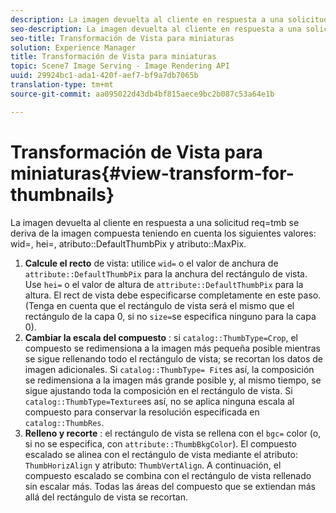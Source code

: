 ```yaml
---
description: La imagen devuelta al cliente en respuesta a una solicitud req=tmb se deriva de la imagen compuesta teniendo en cuenta los siguientes valores wid=, hei=, attribute DefaultThumbPix y attribute MaxPix.
seo-description: La imagen devuelta al cliente en respuesta a una solicitud req=tmb se deriva de la imagen compuesta teniendo en cuenta los siguientes valores wid=, hei=, attribute DefaultThumbPix y attribute MaxPix.
seo-title: Transformación de Vista para miniaturas
solution: Experience Manager
title: Transformación de Vista para miniaturas
topic: Scene7 Image Serving - Image Rendering API
uuid: 29924bc1-ada1-420f-aef7-bf9a7db7065b
translation-type: tm+mt
source-git-commit: aa095022d43db4bf815aece9bc2b087c53a64e1b

---
```



# Transformación de Vista para miniaturas{#view-transform-for-thumbnails}

La imagen devuelta al cliente en respuesta a una solicitud req=tmb se deriva de la imagen compuesta teniendo en cuenta los siguientes valores: wid=, hei=, atributo::DefaultThumbPix y atributo::MaxPix.

1. **Calcule el recto** de vista: utilice `wid=` o el valor de anchura de `attribute::DefaultThumbPix` para la anchura del rectángulo de vista. Use `hei=` o el valor de altura de `attribute::DefaultThumbPix` para la altura. El rect de vista debe especificarse completamente en este paso. (Tenga en cuenta que el rectángulo de vista será el mismo que el rectángulo de la capa 0, si no `size=`se especifica ninguno para la capa 0).
1. **Cambiar la escala del compuesto** : si `catalog::ThumbType=Crop`, el compuesto se redimensiona a la imagen más pequeña posible mientras se sigue rellenando todo el rectángulo de vista; se recortan los datos de imagen adicionales. Si `catalog::ThumbType= Fit`es así, la composición se redimensiona a la imagen más grande posible y, al mismo tiempo, se sigue ajustando toda la composición en el rectángulo de vista. Si `catalog::ThumbType=Texture`es así, no se aplica ninguna escala al compuesto para conservar la resolución especificada en `catalog::ThumbRes`.
1. **Relleno y recorte** : el rectángulo de vista se rellena con el `bgc=` color (o, si no se especifica, con `attribute::ThumbBkgColor`). El compuesto escalado se alinea con el rectángulo de vista mediante el atributo: `ThumbHorizAlign` y atributo: `ThumbVertAlign`. A continuación, el compuesto escalado se combina con el rectángulo de vista rellenado sin escalar más. Todas las áreas del compuesto que se extiendan más allá del rectángulo de vista se recortan.

